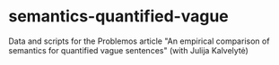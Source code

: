 # semantics-quantified-vague
Data and scripts for the Problemos article "An empirical comparison of semantics for quantified vague sentences" (with Julija Kalvelytė)
